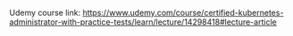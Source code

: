 Udemy course link: https://www.udemy.com/course/certified-kubernetes-administrator-with-practice-tests/learn/lecture/14298418#lecture-article
